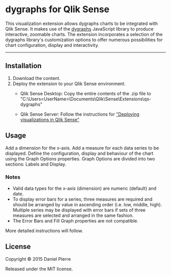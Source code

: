# dygraphs for Qlik Sense

This visualization extension allows dygraphs charts to be integrated with Qlik Sense.  It makes use of the [dygraphs](http://dygraphs.com/) JavaScript library to produce interactive, zoomable charts.  The extension incorporates a selection of the dygraphs library's customization options to offer numerous possibilities for chart configuration, display and interactivity.

***

## Installation

1. Download the content.
2. Deploy the extension to your Qlik Sense environment.
   * Qlik Sense Desktop:
     Copy the entire contents of the .zip file to
     "C:\Users\<UserName>\Documents\Qlik\Sense\Extensions\qs-dygraphs"

   * Qlik Sense Server:
     Follow the instructions for ["Deploying visualizations in Qlik Sense"](http://help.qlik.com/sense/2.0/en-US/developer/#../Subsystems/Extensions/Content/Howtos/deploy-extensions.htm%3FTocPath%3DBuilding%2520visualization%2520extensions|Working%2520with%2520visualization%2520extensions|_____9)

## Usage

Add a dimension for the x-axis.
Add a measure for each data series to be displayed.
Define the configuration, display and behaviour of the chart using the Graph Options properties.  Graph Options are divided into two sections: Labels and Display.

### Notes
* Valid data types for the x-axis (dimension) are numeric (default) and date.
* To display error bars for a series, three measures are required and should be arranged by value in ascending order (i.e. low, middle, high).  Multiple series may be displayed with error bars if sets of three measures are selected and arranged in the same fashion.
* The Error Bars and Fill Graph properties are not compatible.

More detailed instructions will follow.

## License

Copyright © 2015 Daniel Pierre

Released under the MIT license.